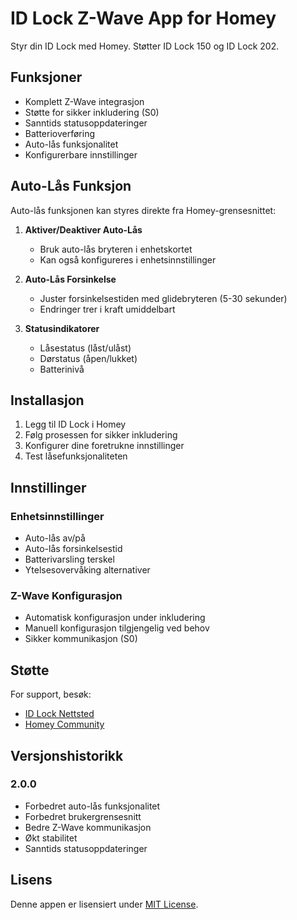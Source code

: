 # ID Lock Z-Wave App for Homey

Styr din ID Lock med Homey. Støtter ID Lock 150 og ID Lock 202.

## Funksjoner

- Komplett Z-Wave integrasjon
- Støtte for sikker inkludering (S0)
- Sanntids statusoppdateringer
- Batterioverføring
- Auto-lås funksjonalitet
- Konfigurerbare innstillinger

## Auto-Lås Funksjon

Auto-lås funksjonen kan styres direkte fra Homey-grensesnittet:

1. **Aktiver/Deaktiver Auto-Lås**
   - Bruk auto-lås bryteren i enhetskortet
   - Kan også konfigureres i enhetsinnstillinger

2. **Auto-Lås Forsinkelse**
   - Juster forsinkelsestiden med glidebryteren (5-30 sekunder)
   - Endringer trer i kraft umiddelbart

3. **Statusindikatorer**
   - Låsestatus (låst/ulåst)
   - Dørstatus (åpen/lukket)
   - Batterinivå

## Installasjon

1. Legg til ID Lock i Homey
2. Følg prosessen for sikker inkludering
3. Konfigurer dine foretrukne innstillinger
4. Test låsefunksjonaliteten

## Innstillinger

### Enhetsinnstillinger
- Auto-lås av/på
- Auto-lås forsinkelsestid
- Batterivarsling terskel
- Ytelsesovervåking alternativer

### Z-Wave Konfigurasjon
- Automatisk konfigurasjon under inkludering
- Manuell konfigurasjon tilgjengelig ved behov
- Sikker kommunikasjon (S0)

## Støtte

For support, besøk:
- [ID Lock Nettsted](https://www.idlock.no)
- [Homey Community](https://community.homey.app)

## Versjonshistorikk

### 2.0.0
- Forbedret auto-lås funksjonalitet
- Forbedret brukergrensesnitt
- Bedre Z-Wave kommunikasjon
- Økt stabilitet
- Sanntids statusoppdateringer

## Lisens

Denne appen er lisensiert under [MIT License](LICENSE).
